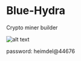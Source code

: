 # Blue-Hydra
Crypto miner builder

![alt text](https://image.ibb.co/gCGM7K/Blue_Hydra.jpg)

password:   heimdel@44676

